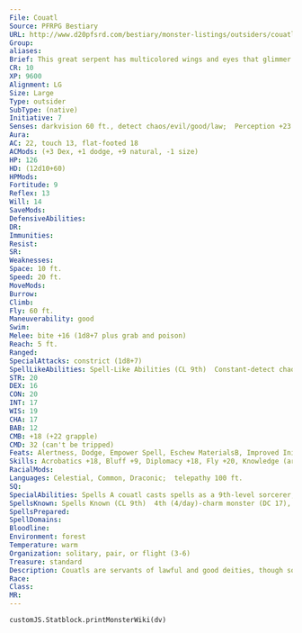 ```yaml
---
File: Couatl
Source: PFRPG Bestiary
URL: http://www.d20pfsrd.com/bestiary/monster-listings/outsiders/couatl
Group: 
aliases: 
Brief: This great serpent has multicolored wings and eyes that glimmer with intense awareness.
CR: 10
XP: 9600
Alignment: LG
Size: Large
Type: outsider
SubType: (native)
Initiative: 7
Senses: darkvision 60 ft., detect chaos/evil/good/law;  Perception +23
Aura: 
AC: 22, touch 13, flat-footed 18
ACMods: (+3 Dex, +1 dodge, +9 natural, -1 size)
HP: 126
HD: (12d10+60)
HPMods: 
Fortitude: 9
Reflex: 13
Will: 14
SaveMods: 
DefensiveAbilities: 
DR: 
Immunities: 
Resist: 
SR: 
Weaknesses: 
Space: 10 ft.
Speed: 20 ft.
MoveMods: 
Burrow: 
Climb: 
Fly: 60 ft.
Maneuverability: good
Swim: 
Melee: bite +16 (1d8+7 plus grab and poison)
Reach: 5 ft.
Ranged: 
SpecialAttacks: constrict (1d8+7)
SpellLikeAbilities: Spell-Like Abilities (CL 9th)  Constant-detect chaos, detect evil, detect good, detect law At will-detect thoughts (DC 15), ethereal jaunt (CL 16th), invisibility, plane shift (DC 20)
STR: 20
DEX: 16
CON: 20
INT: 17
WIS: 19
CHA: 17
BAB: 12
CMB: +18 (+22 grapple)
CMD: 32 (can't be tripped)
Feats: Alertness, Dodge, Empower Spell, Eschew MaterialsB, Improved Initiative, Iron Will, Lightning Reflexes
Skills: Acrobatics +18, Bluff +9, Diplomacy +18, Fly +20, Knowledge (arcana) +9, Knowledge (religion) +12, Perception +23, Sense Motive +15, Spellcraft +15, Survival +16, Use Magic Device +18
RacialMods: 
Languages: Celestial, Common, Draconic;  telepathy 100 ft.
SQ: 
SpecialAbilities: Spells A couatl casts spells as a 9th-level sorcerer, and can cast spells from the cleric list as well as those normally available to a sorcerer. Cleric spells are considered arcane spells for a couatl, meaning that the creature does not need a divine focus to cast them.  Poison (Ex) Injury-bite; save Fortitude DC 16; frequency 1/ minute for 10 minutes; effect 1d4 Str; cure 2 consecutive saves. The DC is Constitution-based.
SpellsKnown: Spells Known (CL 9th)  4th (4/day)-charm monster (DC 17), freedom of movement  3rd (7/day)-gaseous form, magic circle against evil, summon monster III  2nd (7/day)-cure moderate wounds, eagle's splendor, scorching ray, silence (DC 15)  1st (7/day)-endure elements, mage armor, obscuring mist, protection from chaos, true strike  0 (at will)-daze, disrupt undead, light, obscuring mist, ray of frost, read magic, resistance, stabilize
SpellsPrepared: 
SpellDomains: 
Bloodline: 
Environment: forest
Temperature: warm
Organization: solitary, pair, or flight (3-6)
Treasure: standard
Description: Couatls are servants of lawful and good deities, though some operate independently of any greater being. Respected and admired for their wisdom and beauty, they try to steer mortals onto the right path and use their powers to fight evil, particularly those known to shift between the planes.  Some couatls are viewed as benevolent gods by isolated societies, and while most couatls cringe at the thought of pretending to be a god, they allow such misconceptions to continue since they allow the couatls to guide and coax these societies onto paths of peace and cooperation with their neighbors. A couatl is about 12 feet long, with a wingspan of about 15 feet. It weighs 1,800 pounds.  As native outsiders, couatls must eat. They prefer the same foods as true snakes, such as mammals and birds, though they have been known to eat evil humanoids.
Race: 
Class: 
MR: 
---
```

```dataviewjs
customJS.Statblock.printMonsterWiki(dv)
```
